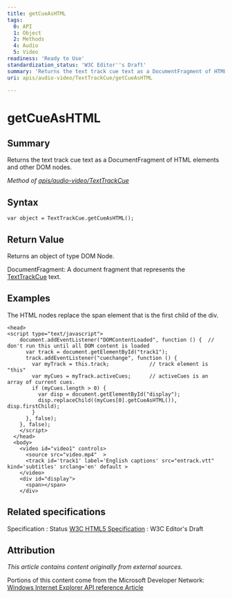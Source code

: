 ```yaml
---
title: getCueAsHTML
tags:
  0: API
  1: Object
  2: Methods
  4: Audio
  5: Video
readiness: 'Ready to Use'
standardization_status: 'W3C Editor''s Draft'
summary: 'Returns the text track cue text as a DocumentFragment of HTML elements and other DOM nodes.'
uri: apis/audio-video/TextTrackCue/getCueAsHTML

---
```

# getCueAsHTML

## Summary

Returns the text track cue text as a DocumentFragment of HTML elements and other DOM nodes.

*Method of [apis/audio-video/TextTrackCue](/apis/audio-video/TextTrackCue)*

## Syntax

``` {.js}
var object = TextTrackCue.getCueAsHTML();
```

## Return Value

Returns an object of type DOM Node.

DocumentFragment: A document fragment that represents the [TextTrackCue](/apis/audio-video/TextTrackCue) text.

## Examples

The HTML nodes replace the span element that is the first child of the div.

``` {.html}
<head>
<script type="text/javascript">
    document.addEventListener("DOMContentLoaded", function () {  // don't run this until all DOM content is loaded
      var track = document.getElementById("track1");
      track.addEventListener("cuechange", function () {
        var myTrack = this.track;             // track element is "this"
        var myCues = myTrack.activeCues;      // activeCues is an array of current cues.
        if (myCues.length > 0) {
          var disp = document.getElementById("display");
          disp.replaceChild((myCues[0].getCueAsHTML()), disp.firstChild);
        }
      }, false);
    }, false);
    </script>
  </head>
  <body>
    <video id="video1" controls>
      <source src="video.mp4"  >
      <track id='track1' label='English captions' src="entrack.vtt" kind='subtitles' srclang='en' default >
    </video>
    <div id="display">
      <span></span>
    </div>
```

## Related specifications

Specification
:   Status
[W3C HTML5 Specification](http://dev.w3.org/html5/spec/single-page.html)
:   W3C Editor's Draft

## Attribution

*This article contains content originally from external sources.*

Portions of this content come from the Microsoft Developer Network: [Windows Internet Explorer API reference Article](http://msdn.microsoft.com/en-us/library/ie/hh828809%28v=vs.85%29.aspx)

